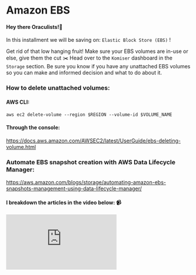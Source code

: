 # Amazon EBS

#### Hey there Oraculists!🚀 

In this installment we will be saving on: `Elastic Block Store (EBS)` !

Get rid of that low hanging fruit! Make sure your EBS volumes are in-use or else, give them the cut ✂️
Head over to the `Komiser` dashboard in the `Storage` section. Be sure you know if you have any unattached 
EBS volumes so you can make and informed decision and what to do about it.


### How to delete unattached volumes:
#### AWS CLI:  
```
aws ec2 delete-volume --region $REGION --volume-id $VOLUME_NAME
```
#### Through the console: 
https://docs.aws.amazon.com/AWSEC2/latest/UserGuide/ebs-deleting-volume.html

### Automate EBS snapshot creation with AWS Data Lifecycle Manager:
https://aws.amazon.com/blogs/storage/automating-amazon-ebs-snapshots-management-using-data-lifecycle-manager/

#### I breakdown the articles in the video below: 📹
<div style={{
    position: 'relative',
    paddingBottom: '56.25%',
    paddingTop:'30px',
    height:0,
    overflow:'hidden',
  }}>
  <iframe
    src='https://www.youtube.com/embed/3qFk_zfihCM'
    allowFullScreen
    webkitallowfullscreen="true"
    frameBorder="0"
    style={{
      position: 'absolute',
      top:0,
      left:0,
      width:'100%',
      height:'100%',
    }}
  >
  </iframe>
</div>